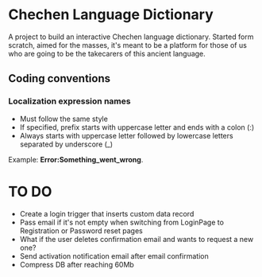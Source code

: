 # Chechen Language Dictionary

A project to build an interactive Chechen language dictionary. Started form scratch, aimed for the masses, it's meant to be a platform for those of us who are going to be the takecarers of this ancient language.

## Coding conventions

### Localization expression names


 - Must follow the same style
 - If specified, prefix starts with uppercase letter and ends with a colon (:)
 - Always starts with uppercase letter followed by lowercase letters separated by underscore (_)

Example: **Error:Something_went_wrong**.

# TO DO

- Create a login trigger that inserts custom data record
- Pass email if it's not empty when switching from LoginPage to Registration or Password reset pages
- What if the user deletes confirmation email and wants to request a new one?
- Send activation notification email after email confirmation
- Compress DB after reaching 60Mb
